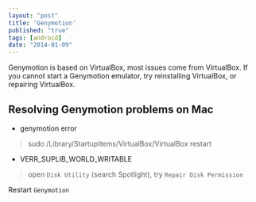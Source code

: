 ```yaml
---
layout: "post"
title: 'Genymotion'
published: "true"
tags: [android]
date: "2014-01-09"
---
```


Genymotion is based on VirtualBox, most issues come from VirtualBox. If you cannot start a Genymotion emulator, try reinstalling VirtualBox, or repairing VirtualBox.

## Resolving Genymotion problems on Mac

- genymotion error

> sudo /Library/StartupItems/VirtualBox/VirtualBox restart

- VERR_SUPLIB_WORLD_WRITABLE

> open `Disk Utility` (search Spotlight), try `Repair Disk Permission`

Restart `Genymotion`